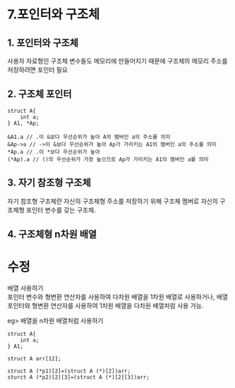 7.포인터와 구조체
================
## 1. 포인터와 구조체
사용자 자료형인 구조체 변수들도 메모리에 만들어지기 때문에 구조체의 메모리 주소를 저장하려면 포인터 필요

## 2. 구조체 포인터
    struct A{
        int a;
    } A1, *Ap;

    &A1.a // .이 &보다 우선순위가 높아 A의 멤버인 a의 주소를 의미
    &Ap->a // ->이 &보다 우선순위가 높아 Ap가 가리키는 A1의 멤버인 a의 주소를 의미
    *Ap.a // .이 *보다 우선순위가 높아
    (*Ap).a // ()의 우선순위가 가장 높으므로 Ap가 가리키는 A1의 멤버인 a를 의미

## 3. 자기 참조형 구조체
자기 참조형 구조체란 자신의 구조체형 주소를 저장하기 위해 구조체 멤버로 자신의 구조체형 포인터 변수를 갖는 구조체. 

## 4. 구조체형 n차원 배열
# 수정

배열 사용하기  
포인터 변수와 형변환 연산자를 사용하여 다차원 배열을 1차원 배열로 사용하거나, 배열 포인터와 형변환 연산자를 사용하여 1차원 배열을 다차원 배열처럼 사용 가능.  

eg> 배열을 n차원 배열처럼 사용하기 

    struct A{
        int a;
    } A1;

    struct A arr[12];
    
    struct A (*p1)[2]=(struct A (*)[2])arr; 
    sturct A (*p2)[2][3]=(struct A (*)[2][3])arr;



